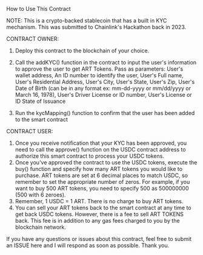 How to Use This Contract

NOTE: This is a crypto-backed stablecoin that has a built in KYC mechanism. This was submitted to Chainlink's Hackathon back in 2023.

CONTRACT OWNER:

1. Deploy this contract to the blockchain of your choice.

2. Call the addKYC() function in the contract to input the user's information to approve the user to get ART Tokens. Pass as parameters:
                    User's wallet address,
                    An ID number to identify the user,
                    User's Full name,
                    User's Residential Address,
                    User's City,
                    User's State,
                    User's Zip,
                    User's Date of Birth (can be in any format ex: mm-dd-yyyy or mm/dd/yyyy or March 16, 1978),
                    User's Driver License or ID number,
                    User's License or ID State of Issuance

3. Run the kycMapping() function to confirm that the user has been added to the smart contract

CONTRACT USER:

1. Once you receive notification that your KYC has been approved, you need to call the approve() function on the USDC contract address to authorize this smart contract to process your USDC tokens.
2. Once you've approved the contract to use the USDC tokens, execute the buy() function and specify how many ART tokens you would like to purchase. ART tokens are set at 6 decimal places to match USDC, so remember to set the appropriate number of zeros. For example, if you want to buy 500 ART tokens, you need to specify 500 as 500000000 (500 with 6 zeroes).
3. Remember, 1 USDC = 1 ART. There is no charge to buy ART tokens.
4. You can sell your ART tokens back to the smart contract at any time to get back USDC tokens. However, there is a fee to sell ART TOKENS back. This fee is in addition to any gas fees charged to you by the blockchain network.

If you have any questions or issues about this contract, feel free to submit an ISSUE here and I will respond as soon as possible.  Thank you.
